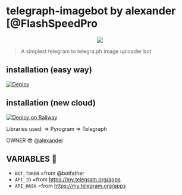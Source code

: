# telegraph-imagebot by alexander [@FlashSpeedPro

<p align="center">
  <img src="https://telegra.ph/file/7fb89ba4f540c4f87b420.jpg">
</p>

> A simplest telegram to telegra.ph image uploader bot

## installation (easy way)

[![Deploy](https://www.herokucdn.com/deploy/button.svg)](https://heroku.com/deploy?template=https://github.com/Randi356/telegraph-imagebot)

## installation (new cloud)

[![Deploy on Railway](https://railway.app/button.svg)](https://railway.app/new/template?template=https://github.com/Randi356/telegraph-imagebot)

Libraries used: => Pyrogram => Telegraph

OWNER 😎 [@alexander](https://t.me/FlashProSpeed)

## VARIABLES 🤖

- `BOT_TOKEN` =from @botfather
- `API_ID` =from https://my.telegram.org/apps
- `API_HASH` =from https://my.telegram.org/apps
